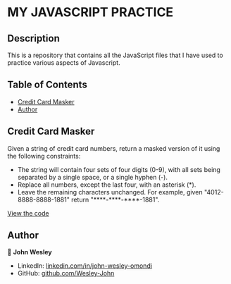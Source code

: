 # MY JAVASCRIPT PRACTICE

## Description

This is a repository that contains all the JavaScript files that I have used to practice various aspects of Javascript.

## Table of Contents

- [Credit Card Masker](#credit-card-masker)
- [Author](#author)

## Credit Card Masker

Given a string of credit card numbers, return a masked version of it using the following constraints:

- The string will contain four sets of four digits (0-9), with all sets being separated by a single space, or a single hyphen (-).
- Replace all numbers, except the last four, with an asterisk (*).
- Leave the remaining characters unchanged.
For example, given "4012-8888-8888-1881" return "\*\*\*\*-\*\*\*\*-\*\*\*\*-1881".

[View the code](cardMasker.js)

## Author

👤 **John Wesley**  

- LinkedIn: [linkedin.com/in/john-wesley-omondi](www.linkedin.com/in/john-wesley-omondi)  
- GitHub: [github.com/Wesley-John](https://github.com/Wesley-John)
